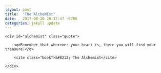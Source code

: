 ```yaml
---
layout: post
title:  "The Alchemist"
date:   2017-08-20 20:17:47 -0700
categories: jekyll update
---
```


<div id="alchemist-wrapper">

	<div id="alchemist" class="quote">

		<q>Remember that wherever your heart is, there you will find your treasure.</q>

		<cite class="book">&#8212; The Alchemist</cite>

	</div>

</div>